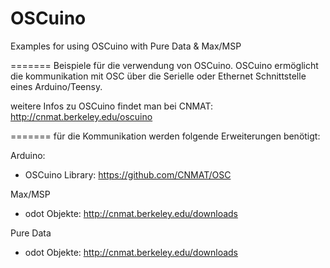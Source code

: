 OSCuino
=======

Examples for using OSCuino with Pure Data &amp; Max/MSP



=======
Beispiele für die verwendung von OSCuino.
OSCuino ermöglicht die kommunikation mit OSC über die Serielle oder  Ethernet Schnittstelle eines Arduino/Teensy. 

weitere Infos zu OSCuino findet man bei CNMAT: http://cnmat.berkeley.edu/oscuino

=======
für die Kommunikation werden folgende Erweiterungen benötigt:

Arduino:
- OSCuino Library: https://github.com/CNMAT/OSC

Max/MSP
- odot Objekte: http://cnmat.berkeley.edu/downloads

Pure Data
- odot Objekte: http://cnmat.berkeley.edu/downloads

